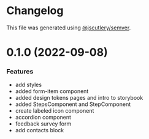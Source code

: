 # Changelog

This file was generated using [@jscutlery/semver](https://github.com/jscutlery/semver).

# 0.1.0 (2022-09-08)


### Features

* add styles
* added form-item component
* added design tokens pages and intro to storybook
* added StepsComponent and StepComponent
* create labeled icon component
* accordion component
* feedback survey form
* add contacts block
